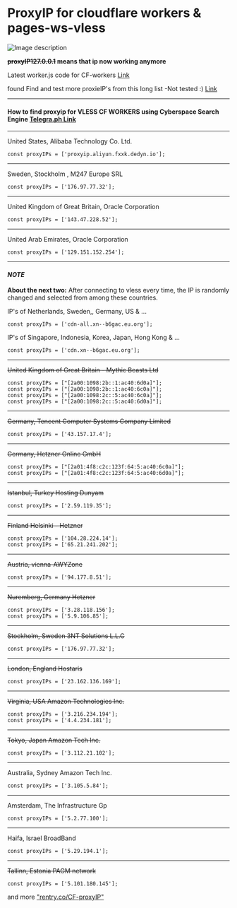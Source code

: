 #  ProxyIP for cloudflare workers & pages-ws-vless

![Image description](https://i.imgur.com/PYV4crq.png)

**~~proxyIP127.0.0.1~~ means that ip now working anymore**

Latest worker.js code for CF-workers [Link](https://rentry.co/8March)

found Find and test more proxieIP's from this long list -Not tested :) [Link](https://rentry.co/CF-proxyIP)

----
#### How to find proxyip for VLESS CF WORKERS using Cyberspace Search Engine [Telegra.ph Link](https://telegra.ph/How-to-find-proxy-ip-for-VLESS-CF-WORKER-01-06)

- - - -

United States, Alibaba Technology Co. Ltd.

    const proxyIPs = ['proxyip.aliyun.fxxk.dedyn.io'];

----

Sweden, Stockholm , M247 Europe SRL

    const proxyIPs = ['176.97.77.32'];

----


United Kingdom of Great Britain, Oracle Corporation

    const proxyIPs = ['143.47.228.52'];

----

United Arab Emirates, Oracle Corporation

    const proxyIPs = ['129.151.152.254'];

------

 #### *NOTE*
**About the next two:** After connecting to vless every time, the IP is randomly changed and selected from among these countries.

IP's of Netherlands, Sweden,, Germany, US & ...

    const proxyIPs = ['cdn-all.xn--b6gac.eu.org'];

IP's of Singapore, Indonesia, Korea, Japan, Hong Kong & ...

    const proxyIPs = ['cdn.xn--b6gac.eu.org'];

----

~~United Kingdom of Great Britain - Mythic Beasts Ltd~~

    const proxyIPs = ["[2a00:1098:2b::1:ac40:6d0a]"];
    const proxyIPs = ["[2a00:1098:2b::1:ac40:6c0a]"];
    const proxyIPs = ["[2a00:1098:2c::5:ac40:6c0a]"];
    const proxyIPs = ["[2a00:1098:2c::5:ac40:6d0a]"];

- - - -

~~Germany, Tencent Computer Systems Company Limited~~

    const proxyIPs = ['43.157.17.4'];

- - - -

~~Germany, Hetzner Online GmbH~~

    const proxyIPs = ["[2a01:4f8:c2c:123f:64:5:ac40:6c0a]"];
    const proxyIPs = ["[2a01:4f8:c2c:123f:64:5:ac40:6d0a]"];

- - - -

~~Istanbul, Turkey Hosting Dunyam~~

    const proxyIPs = ['2.59.119.35'];

- - - -

~~Finland Helsinki - Hetzner~~

    const proxyIPs = ['104.28.224.14'];
    const proxyIPs = ['65.21.241.202'];

- - - -

~~Austria, vienna-AWYZone~~

    const proxyIPs = ['94.177.8.51'];

- - - -

~~Nuremberg, Germany Hetzner~~

    const proxyIPs = ['3.28.118.156'];
    const proxyIPs = ['5.9.106.85'];

- - - -


~~Stockholm, Sweden 3NT Solutions  L.L.C~~

    const proxyIPs = ['176.97.77.32'];

- - - -


~~London, England Hostaris~~

    const proxyIPs = ['23.162.136.169'];

- - - -

~~Virginia, USA Amazon Technologies Inc.~~

    const proxyIPs = ['3.216.234.194'];
    const proxyIPs = ['4.4.234.181'];

----


~~Tokyo, Japan Amazon Tech Inc.~~

    const proxyIPs = ['3.112.21.102'];

----

Australia, Sydney Amazon Tech Inc.

    const proxyIPs = ['3.105.5.84'];

----

Amsterdam, The Infrastructure Gp

    const proxyIPs = ['5.2.77.100'];

----

Haifa, Israel BroadBand

    const proxyIPs = ['5.29.194.1'];

----


~~Tallinn, Estonia PAGM network~~

    const proxyIPs = ['5.101.180.145'];



and more ["rentry.co/CF-proxyIP"](https://rentry.co/CF-proxyIP)
